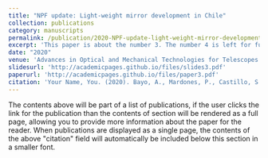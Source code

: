 ```yaml
---
title: "NPF update: Light-weight mirror development in Chile"
collection: publications
category: manuscripts
permalink: /publication/2020-NPF-update-light-weight-mirror-development-in-Chile
excerpt: 'This paper is about the number 3. The number 4 is left for future work.'
date: "2020"
venue: 'Advances in Optical and Mechanical Technologies for Telescopes and Instrumentation IV'
slidesurl: 'http://academicpages.github.io/files/slides3.pdf'
paperurl: 'http://academicpages.github.io/files/paper3.pdf'
citation: 'Your Name, You. (2020). Bayo, A., Mardones, P., Castillo, S., Hamilton, G., Lobos, C., Pedrero, L., ... & Zúñiga-Fernández, S. (2020, December). NPF update: Light-weight mirror development in Chile. In Advances in Optical and Mechanical Technologies for Telescopes and Instrumentation IV (Vol. 11451, pp. 128-134). SPIE.'
---
```


The contents above will be part of a list of publications, if the user clicks the link for the publication than the contents of section will be rendered as a full page, allowing you to provide more information about the paper for the reader. When publications are displayed as a single page, the contents of the above "citation" field will automatically be included below this section in a smaller font.